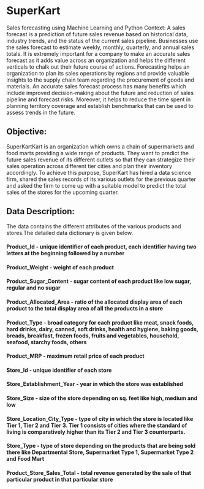 # SuperKart
Sales forecasting using Machine Learning and Python
Context:
A sales forecast is a prediction of future sales revenue based on historical data, industry trends, and the status of the current sales pipeline. Businesses use the sales forecast to estimate weekly, monthly, quarterly, and annual sales totals. It is extremely important for a company to make an accurate sales forecast as it adds value across an organization and helps the different verticals to chalk out their future course of actions. Forecasting helps an organization to plan its sales operations by regions and provide valuable insights to the supply chain team regarding the procurement of goods and materials. An accurate sales forecast process has many benefits which include improved decision-making about the future and reduction of sales pipeline and forecast risks. Moreover, it helps to reduce the time spent in planning territory coverage and establish benchmarks that can be used to assess trends in the future.

## Objective:
SuperKartKart is an organization which owns a chain of supermarkets and food marts providing a wide range of products. They want to predict the future sales revenue of its different outlets so that they can strategize their sales operation across different tier cities and plan their inventory accordingly. To achieve this purpose, SuperKart has hired a data science firm, shared the sales records of its various outlets for the previous quarter and asked the firm to come up with a suitable model to predict the total sales of the stores for the upcoming quarter.

## Data Description:
The data contains the different attributes of the various products and stores.The detailed data dictionary is given below.

#### Product_Id - unique identifier of each product, each identifier having two letters at the beginning followed by a number
#### Product_Weight - weight of each product
#### Product_Sugar_Content - sugar content of each product like low sugar, regular and no sugar
#### Product_Allocated_Area - ratio of the allocated display area of each product to the total display area of all the products in a store
#### Product_Type - broad category for each product like meat, snack foods, hard drinks, dairy, canned, soft drinks, health and hygiene, baking goods, breads, breakfast, frozen foods, fruits and vegetables, household, seafood, starchy foods, others
#### Product_MRP - maximum retail price of each product
#### Store_Id - unique identifier of each store
#### Store_Establishment_Year - year in which the store was established
#### Store_Size - size of the store depending on sq. feet like high, medium and low
#### Store_Location_City_Type - type of city in which the store is located like Tier 1, Tier 2 and Tier 3. Tier 1 consists of cities where the standard of living is comparatively higher than its Tier 2 and Tier 3 counterparts.
#### Store_Type - type of store depending on the products that are being sold there like Departmental Store, Supermarket Type 1, Supermarket Type 2 and Food Mart
#### Product_Store_Sales_Total - total revenue generated by the sale of that particular product in that particular store
